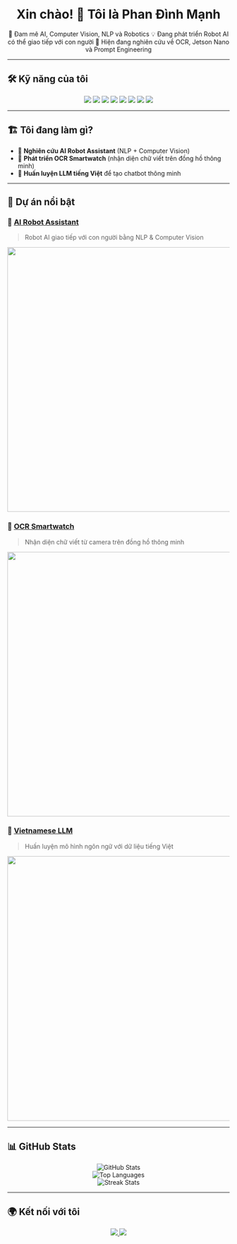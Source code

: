 <h1 align="center">Xin chào! 👋 Tôi là Phan Đình Mạnh</h1>

<p align="center">
  🚀 Đam mê AI, Computer Vision, NLP và Robotics  
  💡 Đang phát triển Robot AI có thể giao tiếp với con người  
  🌱 Hiện đang nghiên cứu về OCR, Jetson Nano và Prompt Engineering  
</p>

---

## 🛠 Kỹ năng của tôi  
<p align="center">
  <img src="https://img.shields.io/badge/Python-3776AB?style=for-the-badge&logo=python&logoColor=white" />
  <img src="https://img.shields.io/badge/C%2B%2B-00599C?style=for-the-badge&logo=c%2B%2B&logoColor=white" />
  <img src="https://img.shields.io/badge/Machine%20Learning-FF6F00?style=for-the-badge&logo=tensorflow&logoColor=white" />
  <img src="https://img.shields.io/badge/NLP-3A86FF?style=for-the-badge&logo=openai&logoColor=white" />
  <img src="https://img.shields.io/badge/Jetson%20Nano-76B900?style=for-the-badge&logo=nvidia&logoColor=white" />
  <img src="https://img.shields.io/badge/IoT-FF5733?style=for-the-badge&logo=internet-of-things&logoColor=white" />
  <img src="https://img.shields.io/badge/ESP32-323232?style=for-the-badge&logo=espressif&logoColor=white" />
  <img src="https://img.shields.io/badge/ROS-22314E?style=for-the-badge&logo=ros&logoColor=white" />
</p>

---

## 🏗 Tôi đang làm gì?  
- 🤖 **Nghiên cứu AI Robot Assistant** (NLP + Computer Vision)  
- 🔎 **Phát triển OCR Smartwatch** (nhận diện chữ viết trên đồng hồ thông minh)  
- 🚀 **Huấn luyện LLM tiếng Việt** để tạo chatbot thông minh  

---

## 🚀 Dự án nổi bật  
### 🤖 [AI Robot Assistant](https://github.com/Manh2005HD/AI-Robot-Assistant)  
> Robot AI giao tiếp với con người bằng NLP & Computer Vision  
<p align="center">
  <img src="https://github.com/Manh2005HD/AI-Robot-Assistant/raw/main/demo.gif" width="600" />
</p>

### 🔎 [OCR Smartwatch](https://github.com/Manh2005HD/OCR-Smartwatch)  
> Nhận diện chữ viết từ camera trên đồng hồ thông minh  
<p align="center">
  <img src="https://github.com/Manh2005HD/OCR-Smartwatch/raw/main/preview.png" width="600" />
</p>

### 📝 [Vietnamese LLM](https://github.com/Manh2005HD/Vietnamese-LLM)  
> Huấn luyện mô hình ngôn ngữ với dữ liệu tiếng Việt  
<p align="center">
  <img src="https://github.com/Manh2005HD/Vietnamese-LLM/raw/main/model.jpg" width="600" />
</p>

---

## 📊 GitHub Stats  
<p align="center">
  <img src="https://github-readme-stats.vercel.app/api?username=Manh2005HD&show_icons=true&theme=tokyonight" alt="GitHub Stats" />
  <br />
  <img src="https://github-readme-stats.vercel.app/api/top-langs/?username=Manh2005HD&layout=compact&theme=tokyonight" alt="Top Languages" />
  <br />
  <img src="https://github-readme-streak-stats.herokuapp.com/?user=Manh2005HD&theme=tokyonight" alt="Streak Stats" />
</p>

---

## 🌍 Kết nối với tôi  
<p align="center">
  <a href="https://www.facebook.com/phan.inh.manh.529915">
    <img src="https://img.shields.io/badge/Facebook-1877F2?style=for-the-badge&logo=facebook&logoColor=white" />
  </a>
  <a href="mailto:your.email@example.com">
    <img src="https://img.shields.io/badge/Gmail-D14836?style=for-the-badge&logo=gmail&logoColor=white" />
  </a>
</p>
